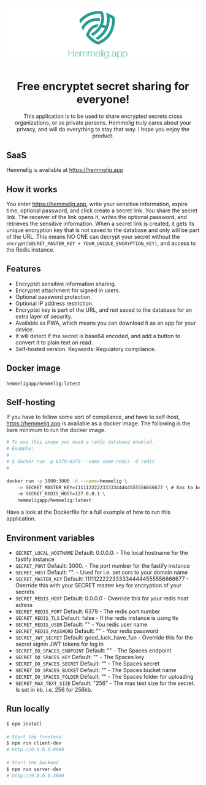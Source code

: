 <div align="center">
  <img src="banner.png" alt="hemmelig" />
</div>

<h1 align="center">Free encryptet secret sharing for everyone!</h1>

<div align="center">
  This application is to be used to share encrypted secrets cross organizations, or as private persons. Hemmelig truly cares about your privacy, and will do everything to stay that way. I hope you enjoy the product.
</div>

## SaaS

Hemmelig is available at https://hemmelig.app

## How it works

You enter https://hemmelig.app, write your sensitive information, expire time, optional password, and click create a secret link. You share the secret link. The receiver of the link opens it, writes the optional password, and retrieves the sensitive information.
When a secret link is created, it gets its unique encryption key that is not saved to the database and only will be part of the URL. This means NO ONE can decrypt your secret without the `encrypt(SECRET_MASTER_KEY + YOUR_UNIQUE_ENCRYPTION_KEY)`, and access to the Redis instance.

## Features

-   Encryptet sensitive information sharing.
-   Encryptet attachment for signed in users.
-   Optional password protection.
-   Optional IP address restriction.
-   Encryptet key is part of the URL, and not saved to the database for an extra layer of security.
-   Available as PWA, which means you can download it as an app for your device.
-   It will detect if the secret is base64 encoded, and add a button to convert it to plain text on read.
-   Self-hosted version. Keywords: Regulatory compliance.

## Docker image

`hemmeligapp/hemmelig:latest`

## Self-hosting

If you have to follow some sort of compliance, and have to self-host, https://hemmelig.app is available as a docker image. The following is the bare minimum to run the docker image.

```bash
# To use this image you need a redis database enabled.
# Example:
#
# $ docker run -p 6379:6379 --name some-redis -d redis
#

docker run -p 3000:3000 -d --name=hemmelig \
    -e SECRET_MASTER_KEY=11111222223333344444555556666677 \ # has to be a secret key of 32 characters
    -e SECRET_REDIS_HOST=127.0.0.1 \
    hemmeligapp/hemmelig:latest
```

Have a look at the Dockerfile for a full example of how to run this application.

## Environment variables

-   `SECRET_LOCAL_HOSTNAME` Default: 0.0.0.0. - The local hostname for the fastify instance
-   `SECRET_PORT` Default: 3000. - The port number for the fastify instance
-   `SECRET_HOST` Default: "". - Used for i.e. set cors to your domain name
-   `SECRET_MASTER_KEY` Default: 11111222223333344444555556666677 - Override this with your SECRET master key for encryption of your secrets
-   `SECRET_REDIS_HOST` Default: 0.0.0.0 - Override this for your redis host adress
-   `SECRET_REDIS_PORT` Default: 6379 - The redis port number
-   `SECRET_REDIS_TLS` Default: false - If the redis instance is using tls
-   `SECRET_REDIS_USER` Default: "" - You redis user name
-   `SECRET_REDIS_PASSWORD` Default: "" - Your redis password
-   `SECRET_JWT_SECRET` Default: good_luck_have_fun - Override this for the secret signin JWT tokens for log in
-   `SECRET_DO_SPACES_ENDPOINT` Default: "" - The Spaces endpoint
-   `SECRET_DO_SPACES_KEY` Default: "" - The Spaces key
-   `SECRET_DO_SPACES_SECRET` Default: "" - The Spaces secret
-   `SECRET_DO_SPACES_BUCKET` Default: "" - The Spaces bucket name
-   `SECRET_DO_SPACES_FOLDER` Default: "" - The Spaces folder for uploading
-   `SECRET_MAX_TEXT_SIZE` Default: "256" - The max text size for the secret. Is set in kb. i.e. 256 for 256kb.

## Run locally

```bash
$ npm install

# Start the frontend
$ npm run client-dev
# http://0.0.0.0:8080

# Start the backend
$ npm run server-dev
# http://0.0.0.0:3000
```
